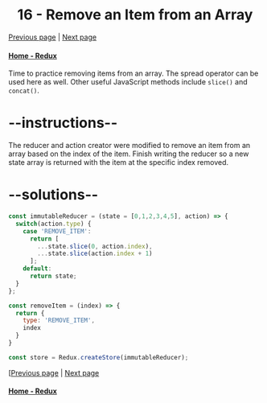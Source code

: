 # <center>16 - Remove an Item from an Array </center>

[Previous page](15-use-the-spread-operator-on-arrays.md) | [Next page](17-copy-an-object-with-object.assign.md)

#### [Home - Redux](./README.md)



Time to practice removing items from an array. The spread operator can be used here as well. Other useful JavaScript methods include `slice()` and `concat()`.

# --instructions--

The reducer and action creator were modified to remove an item from an array based on the index of the item. Finish writing the reducer so a new state array is returned with the item at the specific index removed.

# --solutions--

```js
const immutableReducer = (state = [0,1,2,3,4,5], action) => {
  switch(action.type) {
    case 'REMOVE_ITEM':
      return [
        ...state.slice(0, action.index),
        ...state.slice(action.index + 1)
      ];
    default:
      return state;
  }
};

const removeItem = (index) => {
  return {
    type: 'REMOVE_ITEM',
    index
  }
}

const store = Redux.createStore(immutableReducer);
```



[[Previous page](15-use-the-spread-operator-on-arrays.md) | [Next page](17-copy-an-object-with-object.assign.md)

#### [Home - Redux](./README.md)